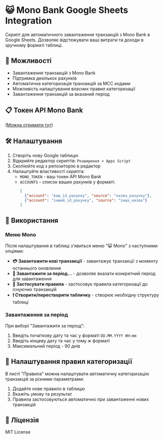# 😺 Mono Bank Google Sheets Integration

Скрипт для автоматичного завантаження транзакцій з Mono Bank в Google Sheets. Дозволяє відстежувати ваші витрати та доходи в зручному форматі таблиці.

## 🚀 Можливості

- Завантаження транзакцій з Mono Bank
- Підтримка декількох рахунків
- Автоматична категоризація транзакцій за MCC кодами
- Можливість налаштування власних правил категоризації
- Завантаження транзакцій за вказаний період

## 📋 Токен API Mono Bank

([Можна отримати тут](https://api.monobank.ua/))

## 🛠 Налаштування

1. Створіть нову Google таблицю
2. Відкрийте редактор скриптів: `Розширення > Apps Script`
3. Скопіюйте код з репозиторію в редактор
4. Налаштуйте властивості скрипта:
   - `MONO_TOKEN` - ваш токен API Mono Bank
   - `ACCOUNTS` - список ваших рахунків у форматі:
     ```json
     [
       {"account": "ваш_id_рахунку", "source": "назва_рахунку"},
       {"account": "інший_id_рахунку", "source": "інша_назва"}
     ]
     ```

## 📱 Використання

### Меню Mono

Після налаштування в таблиці з'явиться меню "😺 Mono" з наступними опціями:

- **💳 Завантажити нові транзакції** - завантажує транзакції з моменту останнього оновлення
- **📅 Завантажити за період...** - дозволяє вказати конкретний період для завантаження
- **📃 Застосувати правила** - застосовує правила категоризації до існуючих транзакцій
- **❗️ Створити/перестворити табличку** - створює необхідну структуру таблиці

### Завантаження за період

При виборі "Завантажити за період":
1. Введіть початкову дату та час у форматі `DD.MM.YYYY HH:mm`
2. Введіть кінцеву дату та час у тому ж форматі
3. Максимальний період - 90 днів


## 🔧 Налаштування правил категоризації

В листі "Правила" можна налаштувати автоматичну категоризацію транзакцій за різними параметрами:
1. Додайте нове правило в таблицю
2. Вкажіть умову та результат
3. Правила застосовуються автоматично при завантаженні нових транзакцій

## 📄 Ліцензія

MIT License
